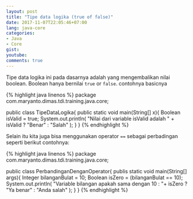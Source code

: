 ```yaml
---
layout: post
title: "Tipe data logika (true of false)"
date: 2017-11-07T22:05:46+07:00
lang: java-core
categories:
- Java
- Core
gist: 
youtube: 
comments: true
---
```


Tipe data logika ini pada dasarnya adalah yang mengembalikan nilai boolean. Boolean hanya bernilai `true` or `false`. contohnya basicnya 

{% highlight java linenos %}
package com.maryanto.dimas.tdi.training.java.core;

public class TipeDataLogika{
    public static void main(String[] x){
        Boolean isValid = true;
        System.out.println(
            "Nilai dari variable isValid adalah " + 
            isValid ? "Benar" : "Salah"
        );
    }
}
{% endhighlight %}

Selain itu kita juga bisa menggunakan operator `==` sebagai perbadingan seperti berikut contohnya: 

{% highlight java linenos %}
package com.maryanto.dimas.tdi.training.java.core;

public class PerbandinganDenganOperator{
    publis static void main(String[] args){
        Integer bilanganBulat = 10;
        Boolean isZero = (bilanganBulat == 10);
        System.out.println(
            "Variable bilangan apakah sama dengan 10 : "+ 
            isZero ? "Ya benar" : "Anda salah"
        );
    }
}
{% endhighlight %}
